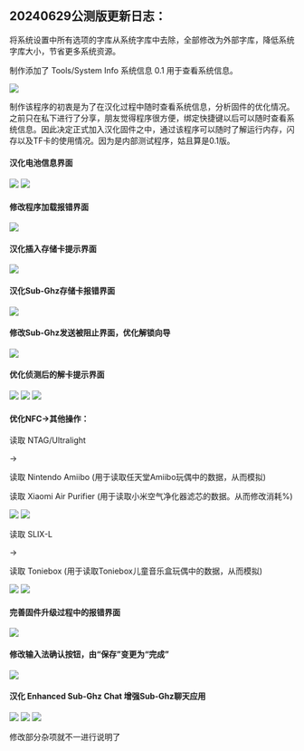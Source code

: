 20240629公测版更新日志：
-------------------------------------------------------------------------------------------
将系统设置中所有选项的字库从系统字库中去除，全部修改为外部字库，降低系统字库大小，节省更多系统资源。

制作添加了 Tools/System Info 系统信息 0.1 用于查看系统信息。

<img src="screenshot/Screenshot-001.png">

制作该程序的初衷是为了在汉化过程中随时查看系统信息，分析固件的优化情况。之前只在私下进行了分享，朋友觉得程序很方便，绑定快捷键以后可以随时查看系统信息。因此决定正式加入汉化固件之中，通过该程序可以随时了解运行内存，闪存以及TF卡的使用情况。因为是内部测试程序，姑且算是0.1版。

#### 汉化电池信息界面

<img src="screenshot/Screenshot-002.png">
<img src="screenshot/Screenshot-003.png">

#### 修改程序加载报错界面

<img src="screenshot/Screenshot-004.png">

#### 汉化插入存储卡提示界面

<img src="screenshot/Screenshot-005.png">

#### 汉化Sub-Ghz存储卡报错界面

<img src="screenshot/Screenshot-006.png">

#### 修改Sub-Ghz发送被阻止界面，优化解锁向导

<img src="screenshot/Screenshot-007.png">

#### 优化侦测后的解卡提示界面

<img src="screenshot/Screenshot-008.png">
<img src="screenshot/Screenshot-009.png">
<img src="screenshot/Screenshot-010.png">

#### 优化NFC->其他操作：

读取 NTAG/Ultralight

->

读取 Nintendo Amiibo (用于读取任天堂Amiibo玩偶中的数据，从而模拟)

读取 Xiaomi Air Purifier (用于读取小米空气净化器滤芯的数据。从而修改消耗%)

<img src="screenshot/Screenshot-011.png">
<img src="screenshot/Screenshot-012.png">

读取 SLIX-L

->

读取 Toniebox (用于读取Toniebox儿童音乐盒玩偶中的数据，从而模拟)

<img src="screenshot/Screenshot-013.png">
<img src="screenshot/Screenshot-014.png">

#### 完善固件升级过程中的报错界面

<img src="screenshot/Screenshot-015.png">

#### 修改输入法确认按钮，由“保存”变更为“完成”

<img src="screenshot/Screenshot-016.png">

#### 汉化 Enhanced Sub-Ghz Chat 增强Sub-Ghz聊天应用

<img src="screenshot/Screenshot-017.png">
<img src="screenshot/Screenshot-018.png">
<img src="screenshot/Screenshot-019.png">

修改部分杂项就不一进行说明了
